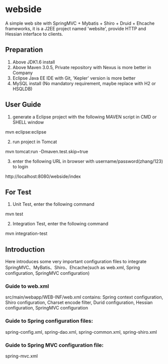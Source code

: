 webside
====

A simple web site with SpringMVC + Mybatis + Shiro + Druid + Ehcache frameworks, it is a J2EE project named 'website', provide HTTP and Hessian interface to clients.

## Preparation

1. Above JDK1.6 install
2. Above Maven 3.0.5, Private repository with Nexus is more better in Company
3. Eclipse Java EE IDE with Git, 'Kepler' version is more better
4. MySQL install (No mandatory requirement, maybe replace with H2 or HSQLDB)

## User Guide

1. generate a Eclipse project with the following MAVEN script in CMD or SHELL window

  mvn eclipse:eclipse
  
2. run project in Tomcat

  mvn tomcat:run -Dmaven.test.skip=true
  
3. enter the following URL in browser with username/password(zhang/123) to login

  http://localhost:8080/webside/index

## For Test
1. Unit Test, enter the following command

  mvn test

2. Integration Test, enter the following command

  mvn integration-test

## Introduction
  Here introduces some very important configuration files to integrate SpringMVC、MyBatis、Shiro、Ehcache(such as web.xml, Spring configuration, SpringMVC configuration)

### Guide to web.xml
src/main/webapp/WEB-INF/web.xml contains:
  Spring context configuration,
  Shiro configuration,
  Charset encode filter,
  Durid configuration,
  Hessian configuration,
  SpringMVC configuration

### Guide to Spring configuration files: 
  spring-config.xml,
  spring-dao.xml,
  spring-common.xml,
  spring-shiro.xml

### Guide to Spring MVC configuration file: 
  spring-mvc.xml